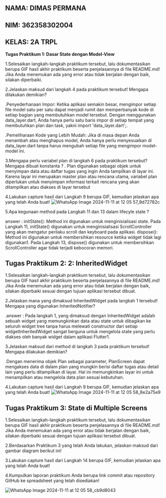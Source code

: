 **NAMA: DIMAS PERMANA**
-
**NIM: 362358302004**
-
**KELAS: 2A TRPL**
-
**Tugas Praktikum 1: Dasar State dengan Model-View**

1.Selesaikan langkah-langkah praktikum tersebut, lalu dokumentasikan berupa GIF hasil akhir praktikum beserta penjelasannya di file README.md! Jika Anda menemukan ada yang error atau tidak berjalan dengan baik, silakan diperbaiki.

2.Jelaskan maksud dari langkah 4 pada praktikum tersebut! Mengapa dilakukan demikian?

.Penyederhanaan Impor: Ketika aplikasi semakin besar, mengimpor setiap file model satu per satu dapat menjadi rumit dan memperbanyak kode di setiap bagian yang membutuhkan model tersebut. Dengan menggunakan data_layer.dart, Anda hanya perlu satu baris impor di setiap tempat yang membutuhkan plan dan task, yakni import 'data_layer.dart';.

.Pemeliharaan Kode yang Lebih Mudah: Jika di masa depan Anda menambah atau menghapus model, Anda hanya perlu menyesuaikan di data_layer.dart tanpa harus mengubah setiap file yang mengimpor model-model ini.

3.Mengapa perlu variabel plan di langkah 6 pada praktikum tersebut? Mengapa dibuat konstanta ?
. Plan digunakan sebagai objek untuk menyimpan data atau daftar tugas yang ingin Anda tampilkan di layar ini. Karena layar ini merupakan master plan atau rencana utama, variabel plan diperlukan untuk menyimpan informasi terkait rencana yang akan ditampilkan atau diakses di layar tersebut

4.Lakukan capture hasil dari Langkah 9 berupa GIF, kemudian jelaskan apa yang telah Anda buat!
![WhatsApp Image 2024-11-11 at 12 05 57_9d72782c](https://github.com/user-attachments/assets/0ab6a2bd-ea59-43c5-b9d3-cb4908aded16)

5.Apa kegunaan method pada Langkah 11 dan 13 dalam lifecyle state ?

answer :
initState(): Method ini digunakan untuk menginisialisasi state. Pada Langkah 11, initState() digunakan untuk menginisialisasi ScrollController yang akan mengatur perilaku scroll dan keyboard pada aplikasi.
dispose(): Method ini digunakan untuk membersihkan resource ketika widget tidak lagi digunakan1. Pada Langkah 13, dispose() digunakan untuk membersihkan ScrollController agar tidak terjadi kebocoran memori.

**Tugas Praktikum 2: 2: InheritedWidget**
-
1.Selesaikan langkah-langkah praktikum tersebut, lalu dokumentasikan berupa GIF hasil akhir praktikum beserta penjelasannya di file README.md! Jika Anda menemukan ada yang error atau tidak berjalan dengan baik, silakan diperbaiki sesuai dengan tujuan aplikasi tersebut dibuat.

2.Jelaskan mana yang dimaksud InheritedWidget pada langkah 1 tersebut! Mengapa yang digunakan InheritedNotifier?

.answer : Pada langkah 1, yang dimaksud dengan InheritedWidget adalah sebuah widget yang memungkinkan data atau state untuk dibagikan ke seluruh widget tree tanpa harus melewati constructor dari setiap widgetInheritedWidget sangat berguna untuk mengelola state yang perlu diakses oleh banyak widget dalam aplikasi Flutter1.

3.Jelaskan maksud dari method di langkah 3 pada praktikum tersebut! Mengapa dilakukan demikian?

.Dengan menerima objek Plan sebagai parameter, PlanScreen dapat mengakses data di dalam plan yang mungkin berisi daftar tugas atau detail lain yang perlu ditampilkan di layar. Hal ini memungkinkan layar ini untuk menampilkan atau mengelola data plan sesuai kebutuhan.

4.Lakukan capture hasil dari Langkah 9 berupa GIF, kemudian jelaskan apa yang telah Anda buat!
![WhatsApp Image 2024-11-11 at 12 05 58_8e2a75e9](https://github.com/user-attachments/assets/95c9e4c5-2c31-4f99-9f03-87235e18c7fb)

**Tugas Praktikum 3: State di Multiple Screens**
-
1.Selesaikan langkah-langkah praktikum tersebut, lalu dokumentasikan berupa GIF hasil akhir praktikum beserta penjelasannya di file README.md! Jika Anda menemukan ada yang error atau tidak berjalan dengan baik, silakan diperbaiki sesuai dengan tujuan aplikasi tersebut dibuat.

2.Berdasarkan Praktikum 3 yang telah Anda lakukan, jelaskan maksud dari gambar diagram berikut ini!

3.Lakukan capture hasil dari Langkah 14 berupa GIF, kemudian jelaskan apa yang telah Anda buat!

4.Kumpulkan laporan praktikum Anda berupa link commit atau repository GitHub ke spreadsheet yang telah disediakan!

![WhatsApp Image 2024-11-11 at 12 05 58_cb9d8043](https://github.com/user-attachments/assets/153d44af-9795-4791-9c5e-70945dff5c34)

